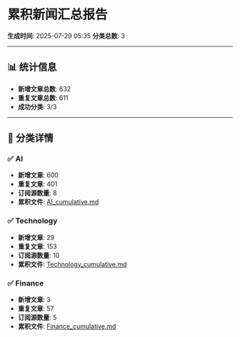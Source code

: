 # 累积新闻汇总报告

**生成时间**: 2025-07-29 05:35
**分类总数**: 3

---

## 📊 统计信息

- **新增文章总数**: 632
- **重复文章总数**: 611
- **成功分类**: 3/3

---

## 📂 分类详情

### ✅ AI
- **新增文章**: 600
- **重复文章**: 401
- **订阅源数量**: 8
- **累积文件**: [AI_cumulative.md](./AI_cumulative.md)

### ✅ Technology
- **新增文章**: 29
- **重复文章**: 153
- **订阅源数量**: 10
- **累积文件**: [Technology_cumulative.md](./Technology_cumulative.md)

### ✅ Finance
- **新增文章**: 3
- **重复文章**: 57
- **订阅源数量**: 5
- **累积文件**: [Finance_cumulative.md](./Finance_cumulative.md)
